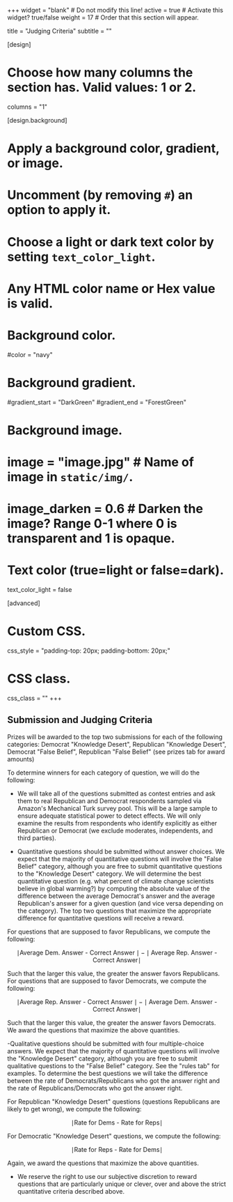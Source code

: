 +++
widget = "blank"  # Do not modify this line!
active = true  # Activate this widget? true/false
weight = 17  # Order that this section will appear.

title = "Judging Criteria"
subtitle = ""

[design]
  # Choose how many columns the section has. Valid values: 1 or 2.
  columns = "1"

[design.background]
  # Apply a background color, gradient, or image.
  #   Uncomment (by removing `#`) an option to apply it.
  #   Choose a light or dark text color by setting `text_color_light`.
  #   Any HTML color name or Hex value is valid.

  # Background color.
  #color = "navy"

  # Background gradient.
  #gradient_start = "DarkGreen"
  #gradient_end = "ForestGreen"

  # Background image.
  # image = "image.jpg"  # Name of image in `static/img/`.
  # image_darken = 0.6  # Darken the image? Range 0-1 where 0 is transparent and 1 is opaque.

  # Text color (true=light or false=dark).
  text_color_light = false

[advanced]
 # Custom CSS.
 css_style = "padding-top: 20px; padding-bottom: 20px;"

 # CSS class.
 css_class = ""
+++

## Submission and Judging Criteria

Prizes will be awarded to the top two submissions for each of the following categories: Democrat "Knowledge Desert", Republican "Knowledge Desert", Democrat "False Belief", Republican "False Belief" (see prizes tab for award amounts)

To determine winners for each category of question, we will do the following:

- We will take all of the questions submitted as contest entries and ask them to real Republican and Democrat respondents sampled via Amazon's Mechanical Turk survey pool.  This will be a large sample to ensure adequate statistical power to detect effects. We will only examine the results from respondents who identify explicitly as either Republican or Democrat (we exclude moderates, independents, and third parties).  

- Quantitative questions should be submitted without answer choices. We expect that the majority of quantitative questions will involve the "False Belief" category, although you are free to submit quantitative questions to the "Knowledge Desert" category. We will determine the best quantitative question (e.g. what percent of climate change scientists believe in global warming?) by computing the absolute value of the difference between the average Democrat's answer and the average Republican's answer for a given question (and vice versa depending on the category). The top two questions that maximize the appropriate difference for quantitative questions will receive a reward.  

For questions that are supposed to favor Republicans, we compute the following:

$$\mid \text{Average Dem. Answer - Correct Answer} \mid  - \mid\text{Average Rep. Answer - Correct Answer}\mid$$

Such that the larger this value, the greater the answer favors Republicans. For questions that are supposed to favor Democrats, we compute  the following:

$$\mid \text{Average Rep. Answer - Correct Answer} \mid  - \mid\text{Average Dem. Answer - Correct Answer}\mid$$

Such that the larger this value, the greater the answer favors Democrats. We award the questions that maximize the above quantities.   

-Qualitative questions should be submitted *with* four multiple-choice answers. We expect that the majority of quantitative questions will involve the "Knowledge Desert" category, although you are free to submit qualitative questions to the "False Belief" category. See the "rules tab" for examples.  To determine the best questions we will take the difference between the rate of Democrats/Republicans who got the answer right and the rate of Republicans/Democrats who got the answer right.

For Republican "Knowledge Desert" questions (questions Republicans are likely to get wrong), we compute the following:

$$\mid \text{Rate for Dems - Rate for Reps} \mid $$

For Democratic "Knowledge Desert" questions, we compute the following:

$$\mid \text{Rate for Reps - Rate for Dems} \mid $$

Again, we award the questions that maximize the above quantities.   

- We reserve the right to use our subjective discretion to reward questions that are particularly unique or clever, over and above the strict quantitative criteria described above.  
